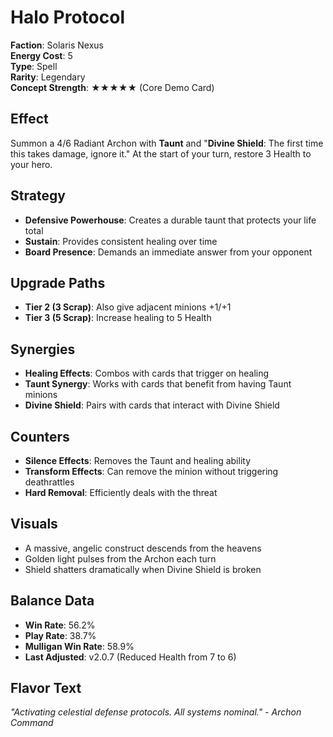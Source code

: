 # Halo Protocol

**Faction**: Solaris Nexus  
**Energy Cost**: 5  
**Type**: Spell  
**Rarity**: Legendary  
**Concept Strength**: ★★★★★ (Core Demo Card)

## Effect

Summon a 4/6 Radiant Archon with **Taunt** and "**Divine Shield**: The first time this takes damage, ignore it." At the start of your turn, restore 3 Health to your hero.

## Strategy

- **Defensive Powerhouse**: Creates a durable taunt that protects your life total
- **Sustain**: Provides consistent healing over time
- **Board Presence**: Demands an immediate answer from your opponent

## Upgrade Paths

- **Tier 2 (3 Scrap)**: Also give adjacent minions +1/+1
- **Tier 3 (5 Scrap)**: Increase healing to 5 Health

## Synergies

- **Healing Effects**: Combos with cards that trigger on healing
- **Taunt Synergy**: Works with cards that benefit from having Taunt minions
- **Divine Shield**: Pairs with cards that interact with Divine Shield

## Counters

- **Silence Effects**: Removes the Taunt and healing ability
- **Transform Effects**: Can remove the minion without triggering deathrattles
- **Hard Removal**: Efficiently deals with the threat

## Visuals

- A massive, angelic construct descends from the heavens
- Golden light pulses from the Archon each turn
- Shield shatters dramatically when Divine Shield is broken

## Balance Data

- **Win Rate**: 56.2%
- **Play Rate**: 38.7%
- **Mulligan Win Rate**: 58.9%
- **Last Adjusted**: v2.0.7 (Reduced Health from 7 to 6)

## Flavor Text

*"Activating celestial defense protocols. All systems nominal." - Archon Command*
